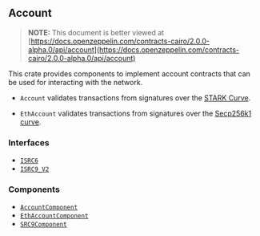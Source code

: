 ## Account

> **NOTE:** This document is better viewed at [https://docs.openzeppelin.com/contracts-cairo/2.0.0-alpha.0/api/account](https://docs.openzeppelin.com/contracts-cairo/2.0.0-alpha.0/api/account)

This crate provides components to implement account contracts that can be used for interacting with the network.

- `Account` validates transactions from signatures over the
[STARK Curve](https://docs.starknet.io/architecture-and-concepts/cryptography/#the_stark_curve).

- `EthAccount` validates transactions from signatures over the
[Secp256k1 curve](https://en.bitcoin.it/wiki/Secp256k1).

### Interfaces

- [`ISRC6`](https://docs.openzeppelin.com/contracts-cairo/2.0.0-alpha.0/api/account#ISRC6)
- [`ISRC9_V2`](https://docs.openzeppelin.com/contracts-cairo/2.0.0-alpha.0/api/account#ISRC9_V2)

### Components

- [`AccountComponent`](https://docs.openzeppelin.com/contracts-cairo/2.0.0-alpha.0/api/account#AccountComponent)
- [`EthAccountComponent`](https://docs.openzeppelin.com/contracts-cairo/2.0.0-alpha.0/api/account#EthAccountComponent)
- [`SRC9Component`](https://docs.openzeppelin.com/contracts-cairo/2.0.0-alpha.0/api/account#SRC9Component)
